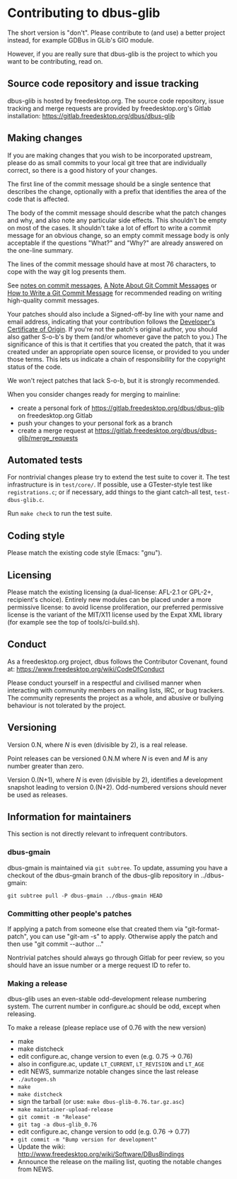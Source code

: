 # Contributing to dbus-glib

The short version is "don't". Please contribute to (and use) a better
project instead, for example GDBus in GLib's GIO module.

However, if you are really sure that dbus-glib is the project to which
you want to be contributing, read on.

## Source code repository and issue tracking

dbus-glib is hosted by freedesktop.org. The source code repository,
issue tracking and merge requests are provided by freedesktop.org's
Gitlab installation: <https://gitlab.freedesktop.org/dbus/dbus-glib>

## Making changes

If you are making changes that you wish to be incorporated upstream,
please do as small commits to your local git tree that are individually
correct, so there is a good history of your changes.

The first line of the commit message should be a single sentence that
describes the change, optionally with a prefix that identifies the
area of the code that is affected.

The body of the commit message should describe what the patch changes
and why, and also note any particular side effects. This shouldn't be
empty on most of the cases. It shouldn't take a lot of effort to write a
commit message for an obvious change, so an empty commit message body is
only acceptable if the questions "What?" and "Why?" are already answered
on the one-line summary.

The lines of the commit message should have at most 76 characters,
to cope with the way git log presents them.

See [notes on commit messages](https://who-t.blogspot.com/2009/12/on-commit-messages.html),
[A Note About Git Commit Messages](https://tbaggery.com/2008/04/19/a-note-about-git-commit-messages.html)
or [How to Write a Git Commit Message](https://chris.beams.io/posts/git-commit/)
for recommended reading on writing high-quality commit messages.

Your patches should also include a Signed-off-by line with your name and
email address, indicating that your contribution follows the [Developer's
Certificate of Origin](https://developercertificate.org/). If you're
not the patch's original author, you should also gather S-o-b's by
them (and/or whomever gave the patch to you.) The significance of this
is that it certifies that you created the patch, that it was created
under an appropriate open source license, or provided to you under those
terms. This lets us indicate a chain of responsibility for the copyright
status of the code.

We won't reject patches that lack S-o-b, but it is strongly recommended.

When you consider changes ready for merging to mainline:

* create a personal fork of <https://gitlab.freedesktop.org/dbus/dbus-glib>
  on freedesktop.org Gitlab
* push your changes to your personal fork as a branch
* create a merge request at
  <https://gitlab.freedesktop.org/dbus/dbus-glib/merge_requests>

## Automated tests

For nontrivial changes please try to extend the test suite to cover it.  The
test infrastructure is in `test/core/`. If possible, use a GTester-style test
like `registrations.c`; or if necessary, add things to the giant catch-all
test, `test-dbus-glib.c`.

Run `make check` to run the test suite.

## Coding style

Please match the existing code style (Emacs: "gnu").

## Licensing

Please match the existing licensing (a dual-license: AFL-2.1 or GPL-2+,
recipient's choice). Entirely new modules can be placed under a more
permissive license: to avoid license proliferation, our preferred
permissive license is the variant of the MIT/X11 license used by the
Expat XML library (for example see the top of tools/ci-build.sh).

## Conduct

As a freedesktop.org project, dbus follows the Contributor Covenant,
found at: <https://www.freedesktop.org/wiki/CodeOfConduct>

Please conduct yourself in a respectful and civilised manner when
interacting with community members on mailing lists, IRC, or bug
trackers. The community represents the project as a whole, and abusive
or bullying behaviour is not tolerated by the project.

## Versioning

Version 0.N, where *N* is even (divisible by 2), is a real release.

Point releases can be versioned 0.N.M where *N* is even and *M* is
any number greater than zero.

Version 0.(N+1), where *N* is even (divisible by 2), identifies a
development snapshot leading to version 0.(N+2). Odd-numbered versions
should never be used as releases.

## Information for maintainers

This section is not directly relevant to infrequent contributors.

### dbus-gmain

dbus-gmain is maintained via `git subtree`. To update, assuming you have
a checkout of the dbus-gmain branch of the dbus-glib repository in
../dbus-gmain:

    git subtree pull -P dbus-gmain ../dbus-gmain HEAD

### Committing other people's patches

If applying a patch from someone else that created them via
"git-format-patch", you can use "git-am -s" to apply.  Otherwise
apply the patch and then use "git commit --author ..."

Nontrivial patches should always go through Gitlab for peer review,
so you should have an issue number or a merge request ID to refer to.

### Making a release

dbus-glib uses an even-stable odd-development release numbering
system. The current number in configure.ac should be odd, except
when releasing.

To make a release (please replace use of 0.76 with the new version)

* make
* make distcheck
* edit configure.ac, change version to even (e.g. 0.75 -> 0.76)
* also in configure.ac, update `LT_CURRENT`, `LT_REVISION` and `LT_AGE`
* edit NEWS, summarize notable changes since the last release
* `./autogen.sh`
* `make`
* `make distcheck`
* sign the tarball (or use: `make dbus-glib-0.76.tar.gz.asc`)
* `make maintainer-upload-release`
* `git commit -m "Release"`
* `git tag -a dbus-glib_0.76`
* edit configure.ac, change version to odd (e.g. 0.76 -> 0.77)
* `git commit -m "Bump version for development"`
* Update the wiki: http://www.freedesktop.org/wiki/Software/DBusBindings
* Announce the release on the mailing list, quoting the notable changes
  from NEWS.
